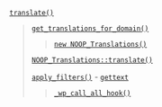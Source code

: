 <p><a href="https://developer.wordpress.org/reference/functions/translate/"><code>translate()</code></a></p>

<blockquote>
 
 [`get_translations_for_domain()`](https://developer.wordpress.org/reference/functions/get_translations_for_domain/)
 
> [`new NOOP_Translations()`](https://developer.wordpress.org/reference/classes/noop_translations/)
 
 [`NOOP_Translations::translate()`](https://developer.wordpress.org/reference/classes/noop_translations/translate/)
 
 [`apply_filters()`](https://developer.wordpress.org/reference/functions/apply_filters/) - [`gettext`](https://developer.wordpress.org/reference/hooks/gettext/)
 
> [`_wp_call_all_hook()`](https://developer.wordpress.org/reference/functions/_wp_call_all_hook/)

</blockquote>
